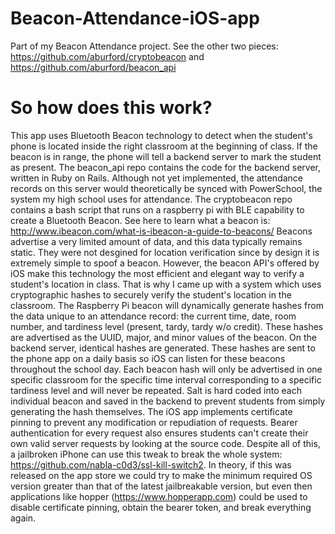 # Beacon-Attendance-iOS-app
Part of my Beacon Attendance project. See the other two pieces: https://github.com/aburford/cryptobeacon and https://github.com/aburford/beacon_api
# So how does this work?
This app uses Bluetooth Beacon technology to detect when the student's phone is located inside the right classroom at the beginning of class. If the beacon is in range, the phone will tell a backend server to mark the student as present.
The beacon_api repo contains the code for the backend server, written in Ruby on Rails. Although not yet implemented, the attendance records on this server would theoretically be synced with PowerSchool, the system my high school uses for attendance.
The cryptobeacon repo contains a bash script that runs on a raspberry pi with BLE capability to create a Bluetooth Beacon. See here to learn what a beacon is: http://www.ibeacon.com/what-is-ibeacon-a-guide-to-beacons/
Beacons advertise a very limited amount of data, and this data typically remains static. They were not desgined for location verification since by design it is extremely simple to spoof a beacon. However, the beacon API's offered by iOS make this technology the most efficient and elegant way to verify a student's location in class.
That is why I came up with a system which uses cryptographic hashes to securely verify the student's location in the classroom. The Raspberry Pi beacon will dynamically generate hashes from the data unique to an attendance record: the current time, date, room number, and tardiness level (present, tardy, tardy w/o credit).
These hashes are advertised as the UUID, major, and minor values of the beacon. On the backend server, identical hashes are generated. These hashes are sent to the phone app on a daily basis so iOS can listen for these beacons throughout the school day. Each beacon hash will only be advertised in one specific classroom for the specific time interval corresponding to a specific tardiness level and will never be repeated.
Salt is hard coded into each individual beacon and saved in the backend to prevent students from simply generating the hash themselves.
The iOS app implements certificate pinning to prevent any modification or repudiation of requests. Bearer authentication for every request also ensures students can't create their own valid server requests by looking at the source code.
Despite all of this, a jailbroken iPhone can use this tweak to break the whole system: https://github.com/nabla-c0d3/ssl-kill-switch2.
In theory, if this was released on the app store we could try to make the minimum required OS version greater than that of the latest jailbreakable version, but even then applications like hopper (https://www.hopperapp.com) could be used to disable certificate pinning, obtain the bearer token, and break everything again.
